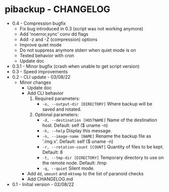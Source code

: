 # pibackup - CHANGELOG

- 0.4 - Compression bugfix
  - Fix bug introduced in 0.3 (script was not working anymore)
  - Add 'noerror,sync' conv dd flags
  - Add -z and -Z (compression) options
  - Improve quiet mode
  - Do not suppress anymore stderr when quiet mode is on
  - Tested behavior with cron
  - Update doc
- 0.3.1 - Minor bugfix (crash when unable to get script version)
- 0.3 - Speed improvements
- 0.2 - CLI update - 03/08/22
  - Minor changes
    - Update doc
    - Add CLI behavior
      1. Required parameters:
          - `-o, --output-dir [DIRECTORY]`  Where backup will be saved and rotated.
      2. Optional parameters:
          - `-d, --destination [HOSTNAME]`  Name of the destination host. Default: self ($ uname -n)
          - `-h, --help`                    Display this message.
          - `-n, --image-name [NAME]`       Rename the backup file as '<NAME>.img.x'. Default: self ($ uname -n)
          - `-r, --rotation-count [COUNT]`  Quantity of files to be kept. Default: 8
          - `-t, --tmp-dir [DIRECTORY]`     Temporary directory to use on the remote node. Default: /tmp
          - `-q, --quiet`                   Silent mode.
    - Add `dd`, `umount` and `mktemp` to the list of paranoid checks
    - Add CHANGELOG.md
- 0.1 - Initial version - 02/08/22
